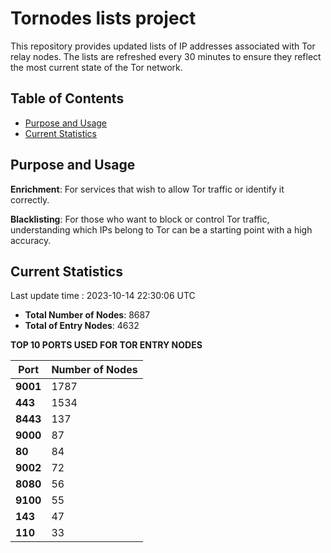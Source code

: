 # Tornodes lists project

This repository provides updated lists of IP addresses associated with Tor relay nodes. The lists are refreshed every 30 minutes to ensure they reflect the most current state of the Tor network.

## Table of Contents

- [Purpose and Usage](#purpose-and-usage)
- [Current Statistics](#current-statistics)


## Purpose and Usage

**Enrichment**: For services that wish to allow Tor traffic or identify it correctly.

**Blacklisting**: For those who want to block or control Tor traffic, understanding which IPs belong to Tor can be a starting point with a high accuracy.

## Current Statistics

Last update time : 2023-10-14 22:30:06 UTC

- **Total Number of Nodes**: 8687
- **Total of Entry Nodes**: 4632

**TOP 10 PORTS USED FOR TOR ENTRY NODES**

| **Port** | **Number of Nodes** |
|------|-----------------|
| **9001**   | 1787  |
| **443**   | 1534  |
| **8443**   | 137  |
| **9000**   | 87  |
| **80**   | 84  |
| **9002**   | 72  |
| **8080**   | 56  |
| **9100**   | 55  |
| **143**   | 47  |
| **110**   | 33  |

